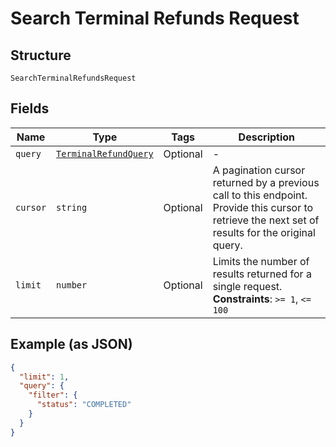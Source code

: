 
# Search Terminal Refunds Request

## Structure

`SearchTerminalRefundsRequest`

## Fields

| Name | Type | Tags | Description |
|  --- | --- | --- | --- |
| `query` | [`TerminalRefundQuery`](/doc/models/terminal-refund-query.md) | Optional | - |
| `cursor` | `string` | Optional | A pagination cursor returned by a previous call to this endpoint.<br>Provide this cursor to retrieve the next set of results for the original query. |
| `limit` | `number` | Optional | Limits the number of results returned for a single request.<br>**Constraints**: `>= 1`, `<= 100` |

## Example (as JSON)

```json
{
  "limit": 1,
  "query": {
    "filter": {
      "status": "COMPLETED"
    }
  }
}
```


